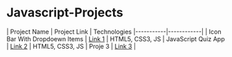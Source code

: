 # Javascript-Projects

| Project Name | Project Link | Technologies
|-----------|------------|
| Icon Bar With Dropdoewn Items   | [Link 1](https://sensational-llama-635cf4.netlify.app) | HTML5, CSS3, JS
| JavaScript Quiz App   | [Link 2](https://majestic-gingersnap-64dcdc.netlify.app) | HTML5, CSS3, JS
| Proje 3   | [Link 3](https://github.com/kullanici/proje3) |
